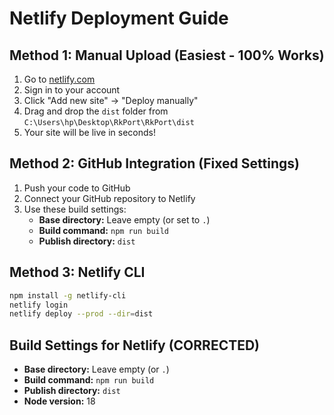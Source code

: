 # Netlify Deployment Guide

## Method 1: Manual Upload (Easiest - 100% Works)

1. Go to [netlify.com](https://netlify.com)
2. Sign in to your account
3. Click "Add new site" → "Deploy manually"
4. Drag and drop the `dist` folder from `C:\Users\hp\Desktop\RkPort\RkPort\dist`
5. Your site will be live in seconds!

## Method 2: GitHub Integration (Fixed Settings)

1. Push your code to GitHub
2. Connect your GitHub repository to Netlify
3. Use these build settings:
   - **Base directory:** Leave empty (or set to `.`)
   - **Build command:** `npm run build`
   - **Publish directory:** `dist`

## Method 3: Netlify CLI

```bash
npm install -g netlify-cli
netlify login
netlify deploy --prod --dir=dist
```

## Build Settings for Netlify (CORRECTED)

- **Base directory:** Leave empty (or `.`)
- **Build command:** `npm run build`
- **Publish directory:** `dist`
- **Node version:** 18
